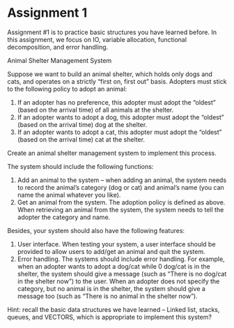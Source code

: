 # Assignment 1
Assignment #1 is to practice basic structures you have learned before. In this assignment, 
we focus on IO, variable allocation, functional decomposition, and error handling.  

 
Animal Shelter Management System 
 
Suppose we want to build an animal shelter, which holds only dogs and cats, and operates 
on a strictly “first on, first out” basis. Adopters must stick to the following policy to adopt 
an animal: 
1. If an adopter has no preference, this adopter must adopt the “oldest” (based on the arrival 
time) of all animals at the shelter. 
2. If an adopter wants to adopt a dog, this adopter must adopt the “oldest” (based on the 
arrival time) dog at the shelter. 
3. If an adopter wants to adopt a cat, this adopter must adopt the “oldest” (based on the 
arrival time) cat at the shelter. 
 
 
Create an animal shelter management system to implement this process. 
 
The system should include the following functions: 
1. Add an animal to the system – when adding an animal, the system needs to record the 
animal’s category (dog or cat) and animal’s name (you can name the animal whatever you 
like). 
2. Get an animal from the system. The adoption policy is defined as above. When retrieving an 
animal from the system, the system needs to tell the adopter the category and name. 
 
Besides, your system should also have the following features: 
1.  User interface. When testing your system, a user interface should be provided to 
allow users to add/get an animal and quit the system.  
2.  Error handling. The systems should include error handling. For example, when an 
adopter wants to adopt a dog/cat while 0 dog/cat is in the shelter, the system 
should give a message (such as “There is no dog/cat in the shelter now”) to the user. 
When an adopter does not specify the category, but no animal is in the shelter, the 
system should give a message too (such as “There is no animal in the shelter now”). 
 
Hint: recall the basic data structures we have learned – Linked list, stacks, queues, and 
VECTORS, which is appropriate to implement this system? 
